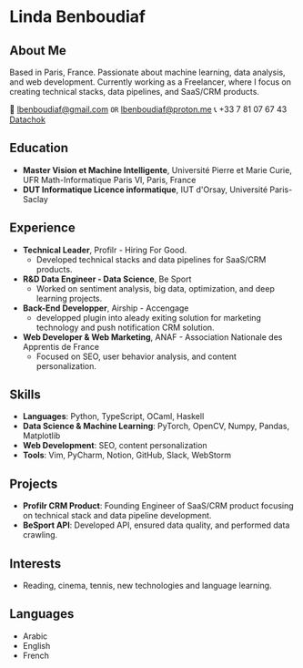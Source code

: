 # Linda Benboudiaf

## About Me
Based in Paris, France. Passionate about machine learning, data analysis, and web development. Currently working as a Freelancer, where I focus on creating technical stacks, data pipelines, and SaaS/CRM products.

📧 lbenboudiaf@gmail.com ```OR``` lbenboudiaf@proton.me
📞 +33 7 81 07 67 43
[Datachok](https://medium.com/@lbenboudiaf)

## Education
- **Master Vision et Machine Intelligente**, Université Pierre et Marie Curie, UFR Math-Informatique Paris VI, Paris, France
- **DUT Informatique Licence informatique**, IUT d'Orsay, Université Paris-Saclay

## Experience
- **Technical Leader**, Profilr - Hiring For Good. 
  - Developed technical stacks and data pipelines for SaaS/CRM products.
- **R&D Data Engineer - Data Science**, Be Sport
  - Worked on sentiment analysis, big data, optimization, and deep learning projects.
- **Back-End Developper**, Airship - Accengage
  - developped plugin into aleady exiting solution for marketing technology and push notification CRM solution.
- **Web Developer & Web Marketing**, ANAF - Association Nationale des Apprentis de France
  - Focused on SEO, user behavior analysis, and content personalization.

## Skills
- **Languages**: Python, TypeScript, OCaml, Haskell
- **Data Science & Machine Learning**: PyTorch, OpenCV, Numpy, Pandas, Matplotlib
- **Web Development**: SEO, content personalization
- **Tools**: Vim, PyCharm, Notion, GitHub, Slack, WebStorm

## Projects
- **Profilr CRM Product**: Founding Engineer of SaaS/CRM product focusing on technical stack and data pipeline development.
- **BeSport API**: Developed API, ensured data quality, and performed data crawling.

## Interests
- Reading, cinema, tennis, new technologies and language learning.

## Languages
- Arabic
- English
- French


